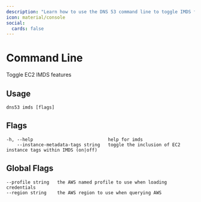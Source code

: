 ```yaml
---
description: "Learn how to use the DNS 53 command line to toggle IMDS features"
icon: material/console
social:
  cards: false
---
```


# Command Line

Toggle EC2 IMDS features

## Usage

```text
dns53 imds [flags]
```

## Flags

```text
-h, --help                            help for imds
    --instance-metadata-tags string   toggle the inclusion of EC2 instance tags within IMDS (on|off)
```

## Global Flags

```text
--profile string   the AWS named profile to use when loading credentials
--region string    the AWS region to use when querying AWS
```
